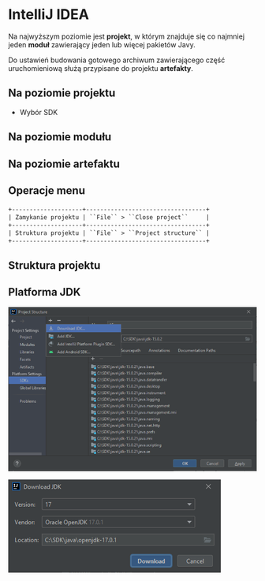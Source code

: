 # IntelliJ IDEA

Na najwyższym poziomie jest **projekt**, w którym znajduje się co najmniej jeden **moduł** zawierający jeden lub więcej pakietów Javy.

Do ustawień budowania gotowego archiwum zawierającego część uruchomieniową służą przypisane do projektu **artefakty**.

## Na poziomie **projektu**

- Wybór SDK


## Na poziomie **modułu**

## Na poziomie **artefaktu**

## Operacje menu

```
+--------------------+----------------------------------+
| Zamykanie projektu | ``File`` > ``Close project``     |
+--------------------+----------------------------------+
| Struktura projektu | ``File`` > ``Project structure`` |
+--------------------+----------------------------------+
```

## Struktura projektu

## Platforma **JDK**

![](image/shot/shot-2026.png)

![](image/shot/shot-2027.png)
